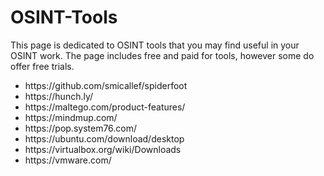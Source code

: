 # OSINT-Tools
<p>This page is dedicated to OSINT tools that you may find useful in your OSINT work. The page includes free and paid for tools, however some do offer free trials.</p>
<ul>
<li>https://github.com/smicallef/spiderfoot</li>
<li>https://hunch.ly/</li>
<li>https://maltego.com/product-features/</li>
<li>https://mindmup.com/</li>
<li>https://pop.system76.com/</li>
<li>https://ubuntu.com/download/desktop</li>
<li>https://virtualbox.org/wiki/Downloads</li>
<li>https://vmware.com/</li>
</ul>
